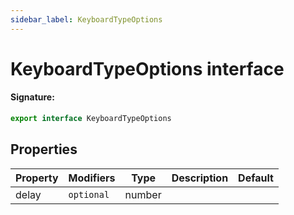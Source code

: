 ```yaml
---
sidebar_label: KeyboardTypeOptions
---
```


# KeyboardTypeOptions interface

#### Signature:

```typescript
export interface KeyboardTypeOptions
```

## Properties

| Property | Modifiers             | Type   | Description | Default |
| -------- | --------------------- | ------ | ----------- | ------- |
| delay    | <code>optional</code> | number |             |         |
